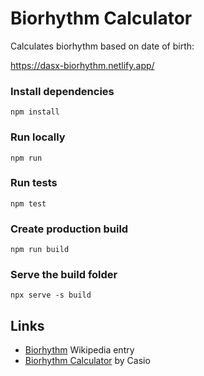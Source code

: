 # Biorhythm Calculator
Calculates biorhythm based on date of birth:

<a href="https://dasx-biorhythm.netlify.app/" target="_blank">https://dasx-biorhythm.netlify.app/</a>


### Install dependencies
    npm install

### Run locally
    npm run

### Run tests
    npm test

### Create production build
    npm run build

### Serve the build folder
    npx serve -s build

## Links

 * [Biorhythm](https://en.wikipedia.org/wiki/Biorhythm) Wikipedia entry
 * [Biorhythm Calculator](https://keisan.casio.com/exec/system/1340246447) by Casio
